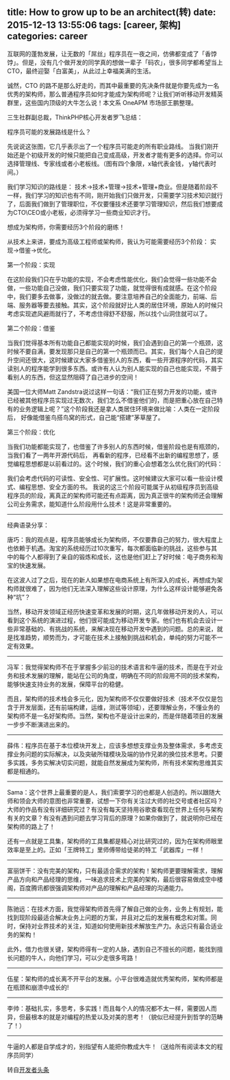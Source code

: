 title: How to grow up to be an architect(转)
date: 2015-12-13 13:55:06
tags: [career, 架构]
categories: career
---


互联网的蓬勃发展，让无数的「屌丝」程序员在一夜之间，仿佛都变成了「香饽饽」。但是，没有几个做开发的同学真的想做一辈子「码农」，很多同学都希望当上CTO，最终迎娶「白富美」，从此过上幸福美满的生活。

诚然，CTO 的路不是那么好走的，而其中最重要的先决条件就是你要先成为一名优秀的架构师，那么普通程序员如何才能成为架构师呢？让我们听听移动开发精英群里，这些国内顶级的大牛怎么说！本文系 OneAPM 市场部王鹏整理。

<!--more-->

三生社群副总裁，ThinkPHP核心开发者罗飞总结：

程序员可能的发展路线是什么？

先说说这张图，它几乎表示出了一个程序员可能走的所有职业路线。 当我们刚开始还是个初级开发的时候只能把自己变成高级，开发者才能有更多的选择。你可以选择管理线、专家线或者小老板线。（图有四个象限，x轴代表金钱， y轴代表时间。）

我们学习知识的路线是： 技术->技术+管理->技术+管理+商业。但是随着阶段不一样，我们学习的知识也有不同，刚开始我们只做开发，只需要学习技术知识就行了，后面我们做到了管理职位，不仅要懂技术还要学习管理知识，然后我们想要成为CTO\CEO或小老板，必须得学习一些商业知识才行。

想成为架构师，你需要经历3个阶段的磨练！

从技术上来讲，要成为高级工程师或架构师，我认为可能需要经历3个阶段： 实现->借鉴->优化。

第一个阶段：实现

在这阶段我们只在乎功能的实现，不会考虑性能优化，我们会觉得一些功能不会做，一些功能自己没做，我们只要实现了功能，就觉得很有成就感。在这个阶段中，我们要多去做事，没做过的就去做。要注意培养自己的全面能力，前端、后端、服务器等要去接触。其实，这个阶段就好比人类的居住环境，原始人的时候只考虑实现遮风避雨就行了，不考虑住得舒不舒服，所以找个山洞住就可以了。

第二个阶段：借鉴

当我们觉得基本所有功能自己都能实现的时候，我们会遇到自己的第一个瓶颈，这时候不要自满，要发现那只是自己的第一个瓶颈而已。其实，我们每个人自己的提升空间还很大，这时候建议大家多借鉴别人的东西，看一些开源程序的代码，其实读别人的程序能学到很多东西。或许有人认为别人能实现的自己也能实现，不屑于看别人的东西，但这显然阻碍了自己进步的空间！

美国一位大师Matt Zandstra说过这样一句话：“我们正在努力开发的功能，或许已经被其他程序员实现过无数次，我们怎么不借鉴他们的，而是把重心放在自己特有的业务逻辑上呢？”这个阶段我还是拿人类居住环境来做比喻：人类在一定阶段后， 好像能借鉴鸟搭鸟窝的形式，自己能“搭建”茅草屋了。

第三个阶段：优化

当我们功能都能实现了，也借鉴了许多别人的东西时候，借鉴阶段也是有瓶颈的，当我们看了一两年开源代码后， 再看新的程序，已经看不出新的编程思想了，感觉编程思想都是以前看过的。这个时候，我们的重心会想着怎么优化我们的代码：

我们会考虑代码的可读性、安全性、可扩展性。这时候建议大家可以看一些设计模式、编程思想、安全方面的书。 我说的这三个阶段可能属于从初级程序员到高级程序员的阶段，离真正的架构师可能还有点距离，因为真正很牛的架构师还会理解公司业务需求，能知道什么阶段用什么技术！这是非常重要的。

---

经典语录分享：

唐巧：我的观点是，程序员能够成长为架构师，不仅要靠自己的努力，很大程度上也依赖于机遇。淘宝的系统经历过10次重写，每次都面临新的挑战，这些参与其中的每个人都得到了亲自的锻炼和成长，这也是他们赶上了好时候：电子商务和淘宝的快速发展。

在这波人过了之后，现在的新人如果想在电商系统上有所深入的成长，再想成为架构师就很难了，因为他们无法深入理解这些设计原理，为什么这样设计能够避免各种“坑”？

当然，移动开发领域正经历快速变革和发展的时期，这几年做移动开发的人，可以看到这个系统的演进过程，他们很可能成为移动开发专家。他们也有机会去设计一些非常基础的、有挑战的系统，来解决现在移动开发中遇到的问题。总的来说，就是找准趋势，顺势而为，才可能在技术上接触到挑战和机会，单纯的努力可能不一定有效果。

---

冯军：我觉得架构师不在于掌握多少前沿的技术语言和牛逼的技术，而是在于对业务和技术发展的理解，能站在公司的角度，明确在不同的阶段用不同的技术架构，能够快速支持业务的发展，保障平台的稳健。

而且，架构师的技术栈会多元化，因为架构师不仅仅要做好技术（技术不仅仅是包含于开发层面，还有前端构建，运维，测试等领域），还要理解业务，不懂业务的架构师不是一名好架构师。当然，架构也不是设计出来的，而是伴随着项目的发展一步步不断演进出来的。

---

薛伟：程序员在基于本位模块开发上，应该多想想支撑业务及整体需求，多考虑支撑业务问题的实际解决，以及突破所辖模块及端的协作兄弟的换位技术思考。只要多实践，多务实解决切实问题，就能自然发展成为架构师，所有技术架构思维其实都是相通的。

---

Sama：这个世界上最重要的是人，我们索要学习的也都是人创造的。所以跟随大师和领会大师的意图也非常重要，试想一下你有关注过大师的社交号或者社区吗？大师的作品有没有详细研究过？有没有每天坚持用谷歌查看现在世界上任何与架构有关的文章？有没有遇到问题去学习背后的原理？如果你做到了，就说明你已经在架构师的路上了！

还有一点就是工具集，架构师的工具集都是精心对比研究过的，因为在架构师眼里效率是至上的。正如「王牌特工」里师傅带给徒弟的特工「武器库」一样！

---

富丽饼干：没有完美的架构，只有最适合需求的架构！架构师更要理解需求，理解产品方向和产品经理的思维，一味追求技术上完美的架构，最后很容易做成空中楼阁，百度腾讯都很强调架构师对产品的理解和产品经理的沟通能力。

---

陈驰远：在技术方面，我觉得架构师首先得了解自己做的业务，业务上有规划，能找到现阶段最适合解决业务上问题的方案，并且对之后的发展有概念和对策。同时，保持对业界技术的关注，知道如何使用新技术解放生产力。永远只有最合适业务的架构！

此外，借力也很关键，架构师得有一定的人脉，遇到自己不擅长的问题，能找到擅长问题的牛人，向他们学习，可以少走很多弯路！

---

伍星：架构师的成长离不开平台的发展。小平台很难造就优秀架构师，架构师都是在瓶颈和崩溃中成长的!

---

李帅：基础扎实，多思考，多实践！而且每个人的情况都不太一样，需要因人而异，但最根本的就是对编程的热爱以及对美的思考！（貌似已经提升到哲学的范畴了！）

---

牛逼的人都是自学成才的，别指望有人能把你教成大牛！（送给所有阅读本文的程序员同学）

转自[开发者头条](http://toutiao.io/shares/158348/url)
